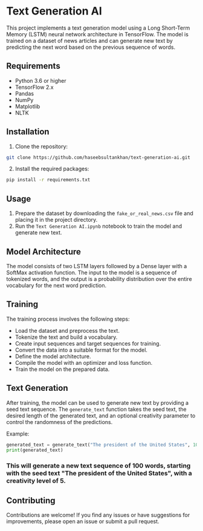 # Text Generation AI

This project implements a text generation model using a Long Short-Term Memory (LSTM) neural network architecture in TensorFlow. The model is trained on a dataset of news articles and can generate new text by predicting the next word based on the previous sequence of words.

## Requirements

- Python 3.6 or higher
- TensorFlow 2.x
- Pandas
- NumPy
- Matplotlib
- NLTK

## Installation

1. Clone the repository:

```bash
git clone https://github.com/haseebsultankhan/text-generation-ai.git
```

2. Install the required packages:
```bash
pip install -r requirements.txt
```
## Usage

1. Prepare the dataset by downloading the `fake_or_real_news.csv` file and placing it in the project directory.
2. Run the `Text Generation AI.ipynb` notebook to train the model and generate new text.

## Model Architecture

The model consists of two LSTM layers followed by a Dense layer with a SoftMax activation function. The input to the model is a sequence of tokenized words, and the output is a probability distribution over the entire vocabulary for the next word prediction.

## Training

The training process involves the following steps:

- Load the dataset and preprocess the text.
- Tokenize the text and build a vocabulary.
- Create input sequences and target sequences for training.
- Convert the data into a suitable format for the model.
- Define the model architecture.
- Compile the model with an optimizer and loss function.
- Train the model on the prepared data.

## Text Generation

After training, the model can be used to generate new text by providing a seed text sequence. The `generate_text` function takes the seed text, the desired length of the generated text, and an optional creativity parameter to control the randomness of the predictions.

Example:

```python
generated_text = generate_text("The president of the United States", 100, creativity=5)
print(generated_text)
```


### This will generate a new text sequence of 100 words, starting with the seed text "The president of the United States", with a creativity level of 5.

## Contributing
Contributions are welcome! If you find any issues or have suggestions for improvements, please open an issue or submit a pull request.
